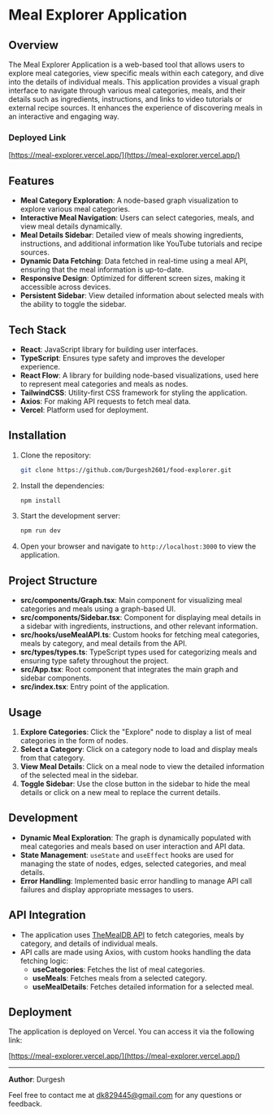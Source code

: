 # Meal Explorer Application

## Overview

The Meal Explorer Application is a web-based tool that allows users to explore meal categories, view specific meals within each category, and dive into the details of individual meals. This application provides a visual graph interface to navigate through various meal categories, meals, and their details such as ingredients, instructions, and links to video tutorials or external recipe sources. It enhances the experience of discovering meals in an interactive and engaging way.

### Deployed Link

[https://meal-explorer.vercel.app/](https://meal-explorer.vercel.app/)

## Features

- **Meal Category Exploration**: A node-based graph visualization to explore various meal categories.
- **Interactive Meal Navigation**: Users can select categories, meals, and view meal details dynamically.
- **Meal Details Sidebar**: Detailed view of meals showing ingredients, instructions, and additional information like YouTube tutorials and recipe sources.
- **Dynamic Data Fetching**: Data fetched in real-time using a meal API, ensuring that the meal information is up-to-date.
- **Responsive Design**: Optimized for different screen sizes, making it accessible across devices.
- **Persistent Sidebar**: View detailed information about selected meals with the ability to toggle the sidebar.

## Tech Stack

- **React**: JavaScript library for building user interfaces.
- **TypeScript**: Ensures type safety and improves the developer experience.
- **React Flow**: A library for building node-based visualizations, used here to represent meal categories and meals as nodes.
- **TailwindCSS**: Utility-first CSS framework for styling the application.
- **Axios**: For making API requests to fetch meal data.
- **Vercel**: Platform used for deployment.

## Installation

1. Clone the repository:

   ```bash
   git clone https://github.com/Durgesh2601/food-explorer.git
   ```

2. Install the dependencies:

   ```bash
   npm install
   ```

3. Start the development server:

   ```bash
   npm run dev
   ```

4. Open your browser and navigate to `http://localhost:3000` to view the application.

## Project Structure

- **src/components/Graph.tsx**: Main component for visualizing meal categories and meals using a graph-based UI.
- **src/components/Sidebar.tsx**: Component for displaying meal details in a sidebar with ingredients, instructions, and other relevant information.
- **src/hooks/useMealAPI.ts**: Custom hooks for fetching meal categories, meals by category, and meal details from the API.
- **src/types/types.ts**: TypeScript types used for categorizing meals and ensuring type safety throughout the project.
- **src/App.tsx**: Root component that integrates the main graph and sidebar components.
- **src/index.tsx**: Entry point of the application.

## Usage

1. **Explore Categories**: Click the "Explore" node to display a list of meal categories in the form of nodes.
2. **Select a Category**: Click on a category node to load and display meals from that category.
3. **View Meal Details**: Click on a meal node to view the detailed information of the selected meal in the sidebar.
4. **Toggle Sidebar**: Use the close button in the sidebar to hide the meal details or click on a new meal to replace the current details.

## Development

- **Dynamic Meal Exploration**: The graph is dynamically populated with meal categories and meals based on user interaction and API data.
- **State Management**: `useState` and `useEffect` hooks are used for managing the state of nodes, edges, selected categories, and meal details.
- **Error Handling**: Implemented basic error handling to manage API call failures and display appropriate messages to users.

## API Integration

- The application uses [TheMealDB API](https://www.themealdb.com/api.php) to fetch categories, meals by category, and details of individual meals.
- API calls are made using Axios, with custom hooks handling the data fetching logic:
  - **useCategories**: Fetches the list of meal categories.
  - **useMeals**: Fetches meals from a selected category.
  - **useMealDetails**: Fetches detailed information for a selected meal.

## Deployment

The application is deployed on Vercel. You can access it via the following link:

[https://meal-explorer.vercel.app/](https://meal-explorer.vercel.app/)

---

**Author**: Durgesh

Feel free to contact me at [dk829445@gmail.com](mailto:dk829445@gmail.com) for any questions or feedback.
